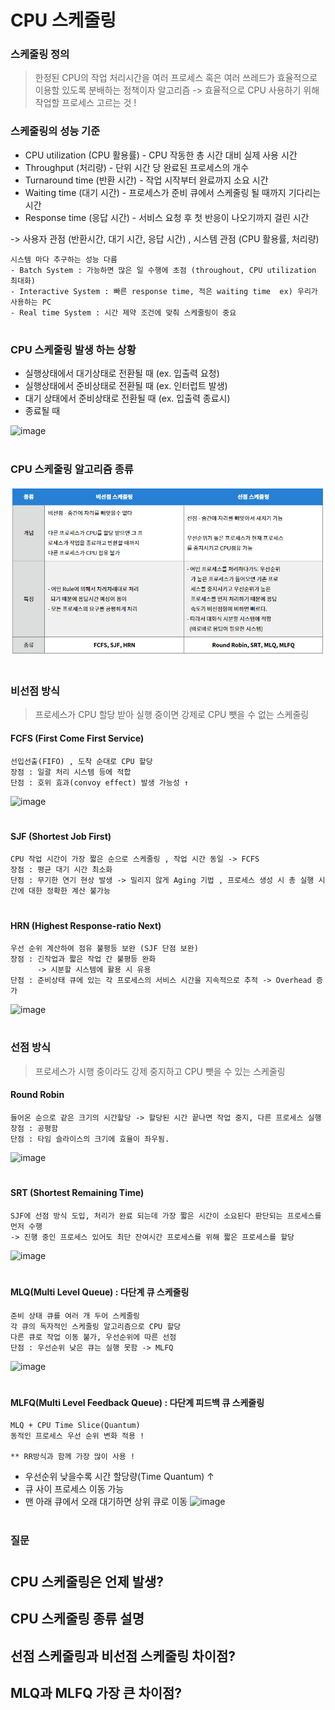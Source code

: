 CPU 스케줄링
========================
### 스케줄링 정의
> 한정된 CPU의 작업 처리시간을 여러 프로세스 혹은 여러 쓰레드가 효율적으로 이용할 있도록 분배하는 정책이자 알고리즘 -> 효율적으로 CPU 사용하기 위해 작업할 프로세스 고르는 것 !

### 스케줄링의 성능 기준 
- CPU utilization (CPU 활용률) - CPU 작동한 총 시간 대비 실제 사용 시간
- Throughput (처리량) - 단위 시간 당 완료된 프로세스의 개수
- Turnaround time (반환 시간) - 작업 시작부터 완료까지 소요 시간
- Waiting time (대기 시간) - 프로세스가 준비 큐에서 스케줄링 될 때까지 기다리는 시간
- Response time (응답 시간) - 서비스 요청 후 첫 반응이 나오기까지 걸린 시간

-> 사용자 관점 (반환시간, 대기 시간, 응답 시간) , 시스템 관점 (CPU 활용률, 처리량)

```
시스템 마다 추구하는 성능 다름
- Batch System : 가능하면 많은 일 수행에 초점 (throughout, CPU utilization 최대화)
- Interactive System : 빠른 response time, 적은 waiting time  ex) 우리가 사용하는 PC
- Real time System : 시간 제약 조건에 맞춰 스케줄링이 중요
```

#

### CPU 스케줄링 발생 하는 상황
+ 실행상태에서 대기상태로 전환될 때 (ex. 입출력 요청)
+ 실행상태에서 준비상태로 전환될 때 (ex. 인터럽트 발생)
+ 대기 상태에서 준비상태로 전환될 때 (ex. 입출력 종료시)
+ 종료될 때

![image](https://t1.daumcdn.net/cfile/tistory/27033450580366160E)

#

### CPU 스케줄링 알고리즘 종류

![image](https://github.com/SSAFY5-Seoul7-Study/CS-Study/blob/7e4cd5d22addf0ac19edde2a23760b7272342e0e/Computer%20Science/Operation%20System/img/%EC%84%A0%EC%A0%90%EB%B9%84%EC%84%A0%EC%A0%90%EC%8A%A4%EC%BC%80%EC%A4%84%EB%A7%81.PNG)

#

### 비선점 방식
> 프로세스가 CPU 할당 받아 실행 중이면 강제로 CPU 뺏을 수 없는 스케줄링

#### FCFS (First Come First Service)

```
선입선출(FIFO) , 도착 순대로 CPU 할당
장점 : 일괄 처리 시스템 등에 적합
단점 : 호위 효과(convoy effect) 발생 가능성 ↑
```

![image](https://media.vlpt.us/images/yerin4847/post/b0487918-7782-43be-bbfa-ce360c81af88/image.png)

#

#### SJF (Shortest Job First)
```
CPU 작업 시간이 가장 짧은 순으로 스케줄링 , 작업 시간 동일 -> FCFS
장점 : 평균 대기 시간 최소화
단점 : 무기한 연기 현상 발생 -> 밀리지 않게 Aging 기법 , 프로세스 생성 시 총 실행 시간에 대한 정확한 계산 불가능
```

#

#### HRN (Highest Response-ratio Next)
```
우선 순위 계산하여 점유 불평등 보완 (SJF 단점 보완)
장점 : 긴작업과 짧은 작업 간 불평등 완화
      -> 시분할 시스템에 활용 시 유용
단점 : 준비상태 큐에 있는 각 프로세스의 서비스 시간을 지속적으로 추적 -> Overhead 증가
```
![image](https://img1.daumcdn.net/thumb/R1280x0/?scode=mtistory2&fname=https%3A%2F%2Fblog.kakaocdn.net%2Fdn%2FdfQsf5%2Fbtqy4dyUeQD%2FYynjjS4HEAQ5kGCeUysC60%2Fimg.png)

#


### 선점 방식
> 프로세스가 시행 중이라도 강제 중지하고 CPU 뺏을 수 있는 스케줄링

#### Round Robin
```
들어온 순으로 같은 크기의 시간할당 -> 할당된 시간 끝나면 작업 중지, 다른 프로세스 실행
장점 : 공평함
단점 : 타임 슬라이스의 크기에 효율이 좌우됨.
```
![image](https://img1.daumcdn.net/thumb/R1280x0/?scode=mtistory2&fname=https%3A%2F%2Fblog.kakaocdn.net%2Fdn%2FcxFC5P%2Fbtqy5d6hG8v%2F3f2K8kUWKpSqerSg70x290%2Fimg.png)

#

#### SRT (Shortest Remaining Time)
```
SJF에 선점 방식 도입, 처리가 완료 되는데 가장 짧은 시간이 소요된다 판단되는 프로세스를 먼저 수행
-> 진행 중인 프로세스 있어도 최단 잔여시간 프로세스를 위해 짧은 프로세스를 할당
```
![image](https://img1.daumcdn.net/thumb/R1280x0/?scode=mtistory2&fname=https%3A%2F%2Fblog.kakaocdn.net%2Fdn%2FdLGZ4s%2Fbtqy4dFPWQM%2FJFTdMtaGKf9X40NzA2GbLk%2Fimg.png)

#

#### MLQ(Multi Level Queue) : 다단계 큐 스케줄링
```
준비 상태 큐를 여러 개 두어 스케줄링
각 큐의 독자적인 스케줄링 알고리즘으로 CPU 할당
다른 큐로 작업 이동 불가, 우선순위에 따른 선점
단점 : 우선순위 낮은 큐는 실행 못함 -> MLFQ
```
![image](https://img1.daumcdn.net/thumb/R1280x0/?scode=mtistory2&fname=https%3A%2F%2Fblog.kakaocdn.net%2Fdn%2FlDJG3%2Fbtqy2nCixut%2Fe4oZCNSJZ9VwGcHh4aSJ4k%2Fimg.png)

#

#### MLFQ(Multi Level Feedback Queue) : 다단계 피드백 큐 스케줄링
```
MLQ + CPU Time Slice(Quantum)
동적인 프로세스 우선 순위 변화 적용 !

** RR방식과 함께 가장 많이 사용 !
```
+ 우선순위 낮을수록 시간 할당량(Time Quantum) ↑
+ 큐 사이 프로세스 이동 가능
+ 맨 아래 큐에서 오래 대기하면 상위 큐로 이동
![image](https://img1.daumcdn.net/thumb/R1280x0/?scode=mtistory2&fname=https%3A%2F%2Fblog.kakaocdn.net%2Fdn%2FkHw6P%2FbtqD3HC3lf7%2FWK2HAPXKyZxNpwoEkE3RkK%2Fimg.png)

#

### 질문

#

## CPU 스케줄링은 언제 발생?

## CPU 스케줄링 종류 설명

## 선점 스케줄링과 비선점 스케줄링 차이점?

## MLQ과 MLFQ 가장 큰 차이점?
